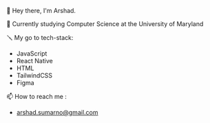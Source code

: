 👋 Hey there, I'm Arshad.

🌱 Currently studying Computer Science at the University of Maryland

🪛 My go to tech-stack:
- JavaScript
- React Native
- HTML
- TailwindCSS
- Figma

📫 How to reach me :
- arshad.sumarno@gmail.com
